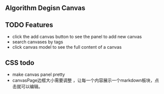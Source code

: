 ## Algorithm Degisn Canvas

## TODO Features
* click the add canvas button to see the panel to add new canvas
* search canvases by tags
* click canvas model to see the full content of a canvas


## CSS todo
* make canvas panel pretty
* canvasPage边框大小需要调整 ，让每一个内容展示一个markdown板块，点击就可以编辑。
